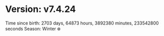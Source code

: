 # Version: v7.4.24
Time since birth: 2703 days, 64873 hours, 3892380 minutes, 233542800 seconds
Season: Winter ❄️
